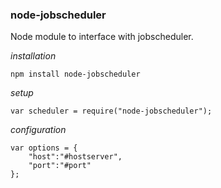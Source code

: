 ### node-jobscheduler

Node module to interface with jobscheduler. 

_installation_
```
npm install node-jobscheduler
```
_setup_
```
var scheduler = require("node-jobscheduler");
```
_configuration_
```
var options = {
    "host":"#hostserver",
    "port":"#port"
};
```